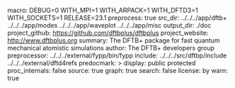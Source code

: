 macro:
        DEBUG=0
        WITH_MPI=1
        WITH_ARPACK=1
        WITH_DFTD3=1
        WITH_SOCKETS=1
        RELEASE=23.1
preprocess: true
src_dir:
        ../../../app/dftb+
        ../../../app/modes
        ../../../app/waveplot
        ../../../app/misc
output_dir: ./doc
project_github: https://github.com/dftbplus/dftbplus
project_website: http://www.dftbplus.org
summary: The DFTB+ package for fast quantum mechanical atomistic simulations
author: The DFTB+ developers group
preprocessor: ../../../external/fypp/bin/fypp
include: ../../../src/dftbp/include
         ../../../external/dftd4refs
predocmark: >
display: public
         protected
proc_internals:
        false
source: true
graph: true
search: false
license: by
warn: true
